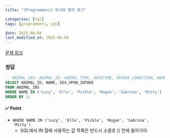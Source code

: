 ```yaml
---
title: "[Programmers] 루시와 엘라 찾기"

categories: [sql]
tags: [programmers, sql]

date: 2025-06-04
last_modified_at: 2025-06-04
---
```

[문제 링크](https://school.programmers.co.kr/learn/courses/30/lessons/59046)

### 정답
```sql
-- ANIMAL_INS: ANIMAL_ID, ANIMAL_TYPE, DATETIME, INTAKE_CONDITION, NAME, SEX_UPON_INTAKE
SELECT ANIMAL_ID, NAME, SEX_UPON_INTAKE
FROM ANIMAL_INS
WHERE NAME IN ('Lucy', 'Ella', 'Pickle', 'Rogan', 'Sabrina', 'Mitty')
ORDER BY 1;
```

#### ✅ Point
- `WHERE NAME IN ('Lucy', 'Ella', 'Pickle', 'Rogan', 'Sabrina', 'Mitty')`
    - SQL에서 IN 절에 사용하는 값 목록은 반드시 소괄호 () 안에 들어가야